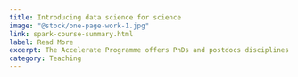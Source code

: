 ```yaml
---
title: Introducing data science for science
image: "@stock/one-page-work-1.jpg"
link: spark-course-summary.html
label: Read More
excerpt: The Accelerate Programme offers PhDs and postdocs disciplines across Cambridge University the opportunity to participate in a funded 'Data for Science' training course. This structured Accelerate-Spark Data for Science Residency will equips scientists with modern practical data analysis skills using Python in a virtual instructor-led accelerated masterclass.
category: Teaching
---
```

